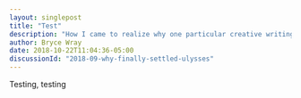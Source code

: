 ```yaml
---
layout: singlepost
title: "Test"
description: "How I came to realize why one particular creative writing app was a better fit for me as compared to its chief rival."
author: Bryce Wray
date: 2018-10-22T11:04:36-05:00
discussionId: "2018-09-why-finally-settled-ulysses"
---
```


Testing, testing
